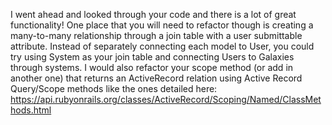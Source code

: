 I went ahead and looked through your code and there is a lot of great functionality! One place that you will need to refactor though is creating a many-to-many relationship through a join table with a user submittable attribute. Instead of separately connecting each model to User, you could try using System as your join table and connecting Users to Galaxies through systems. I would also refactor your scope method (or add in another one) that returns an ActiveRecord relation using Active Record Query/Scope methods like the ones detailed here: https://api.rubyonrails.org/classes/ActiveRecord/Scoping/Named/ClassMethods.html
